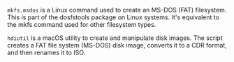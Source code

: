 `mkfs.msdos` is a Linux command used to create an MS-DOS (FAT) filesystem. 
This is part of the dosfstools package on Linux systems. 
It's equivalent to the mkfs command used for other filesystem types.

`hdiutil` is a macOS utility to create and manipulate disk images. 
The script creates a FAT file system (MS-DOS) disk image, 
converts it to a CDR format, and then renames it to ISO.